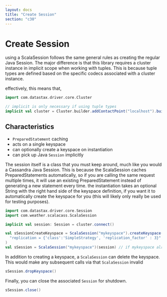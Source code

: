 ```yaml
---
layout: docs
title: "Create Session"
section: "c30"
---
```

# Create Session

using a ScalaSession follows the same general rules as creating the regular Java Session. The major difference is that
this library requires a cluster instance in implicit scope when working with tuples. This is because tuple types are 
defined based on the specific codecs associated with a cluster instance. 

effectively, this means that,

```scala
import com.datastax.driver.core.Cluster

// implicit is only necessary if using tuple types
implicit val cluster = Cluster.builder.addContactPoint("localhost").build()
```

## Characteristics

* `PreparedStatement` caching
* acts on a single keyspace
* can optionally create a keyspace on instantiation
* can pick up Java `Session` implicitly

The session itself is a class that you must keep around, much like you would a Cassandra Java Session. This is because
the ScalaSession caches PreparedStatements automatically, so if you are calling the same request multiple times, it will
use an existing PreparedStatement instead of generating a new statement every time. the instantiation takes an optional
String with the right hand side of the keyspace definition, if you want it to automatically create the keyspace for you
(this will likely only really be used for testing purposes).

```scala
import com.datastax.driver.core.Session
import com.weather.scalacass.ScalaSession

implicit val session: Session = cluster.connect()

val sSessionCreateKeyspace = ScalaSession("mykeyspace").createKeyspace(
  "replication = {'class':'SimpleStrategy', 'replication_factor' : 3}"
)
val sSession = ScalaSession("mykeyspace")(session) // if mykeyspace already exists
```

In addition to creating a keyspace, a `ScalaSession` can delete the keyspace. This would make any subsequent calls via
that `ScalaSession` invalid

```scala
sSession.dropKeyspace()
```

Finally, you can close the associated `Session` for shutdown.

```scala
sSession.close()
```